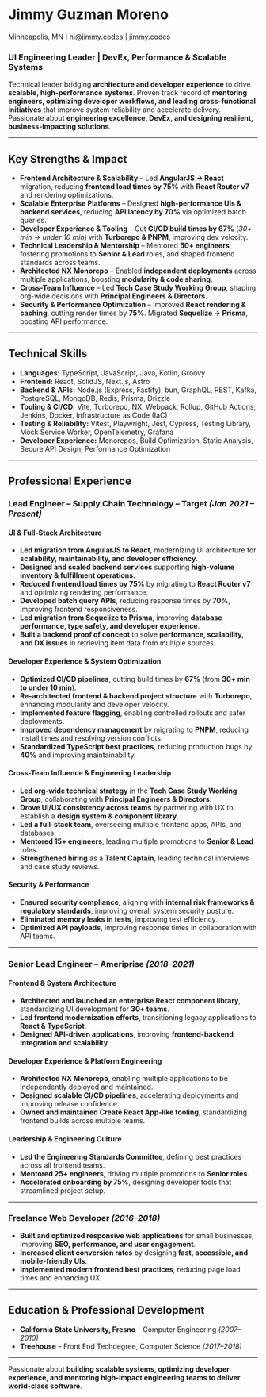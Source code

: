 # Jimmy Guzman Moreno

Minneapolis, MN | [hi@jimmy.codes](mailto:hi@jimmy.codes) | [jimmy.codes](https://jimmy.codes)

### **UI Engineering Leader | DevEx, Performance & Scalable Systems**

Technical leader bridging **architecture and developer experience** to drive **scalable, high-performance systems**. Proven track record of **mentoring engineers, optimizing developer workflows, and leading cross-functional initiatives** that improve system reliability and accelerate delivery. Passionate about **engineering excellence, DevEx, and designing resilient, business-impacting solutions**.

---

## **Key Strengths & Impact**

- **Frontend Architecture & Scalability** – Led **AngularJS → React** migration, reducing **frontend load times by 75%** with **React Router v7** and rendering optimizations.
- **Scalable Enterprise Platforms** – Designed **high-performance UIs & backend services**, reducing **API latency by 70%** via optimized batch queries.
- **Developer Experience & Tooling** – Cut **CI/CD build times by 67%** (_30+ min → under 10 min_) with **Turborepo & PNPM**, improving dev velocity.
- **Technical Leadership & Mentorship** – Mentored **50+ engineers**, fostering promotions to **Senior & Lead** roles, and shaped frontend standards across teams.
- **Architected NX Monorepo** – Enabled **independent deployments** across multiple applications, boosting **modularity & code sharing**.
- **Cross-Team Influence** – Led **Tech Case Study Working Group**, shaping org-wide decisions with **Principal Engineers & Directors**.
- **Security & Performance Optimization** – Improved **React rendering & caching**, cutting render times by **75%**. Migrated **Sequelize → Prisma**, boosting API performance.

---

## **Technical Skills**

- **Languages:** TypeScript, JavaScript, Java, Kotlin, Groovy
- **Frontend:** React, SolidJS, Next.js, Astro
- **Backend & APIs:** Node.js (Express, Fastify), bun, GraphQL, REST, Kafka, PostgreSQL, MongoDB, Redis, Prisma, Drizzle
- **Tooling & CI/CD:** Vite, Turborepo, NX, Webpack, Rollup, GitHub Actions, Jenkins, Docker, Infrastructure as Code (IaC)
- **Testing & Reliability:** Vitest, Playwright, Jest, Cypress, Testing Library, Mock Service Worker, OpenTelemetry, Grafana
- **Developer Experience:** Monorepos, Build Optimization, Static Analysis, Secure API Design, Performance Optimization

---

## **Professional Experience**

### **Lead Engineer – Supply Chain Technology** – Target _(Jan 2021 – Present)_

#### **UI & Full-Stack Architecture**

- **Led migration from AngularJS to React**, modernizing UI architecture for **scalability, maintainability, and developer efficiency**.
- **Designed and scaled backend services** supporting **high-volume inventory & fulfillment operations**.
- **Reduced frontend load times by 75%** by migrating to **React Router v7** and optimizing rendering performance.
- **Developed batch query APIs**, reducing response times by **70%**, improving frontend responsiveness.
- **Led migration from Sequelize to Prisma**, improving **database performance, type safety, and developer experience**.
- **Built a backend proof of concept** to solve **performance, scalability, and DX issues** in retrieving item data from multiple sources.

#### **Developer Experience & System Optimization**

- **Optimized CI/CD pipelines**, cutting build times by **67%** (from **30+ min to under 10 min**).
- **Re-architected frontend & backend project structure** with **Turborepo**, enhancing modularity and developer velocity.
- **Implemented feature flagging**, enabling controlled rollouts and safer deployments.
- **Improved dependency management** by migrating to **PNPM**, reducing install times and resolving version conflicts.
- **Standardized TypeScript best practices**, reducing production bugs by **40%** and improving maintainability.

#### **Cross-Team Influence & Engineering Leadership**

- **Led org-wide technical strategy** in the **Tech Case Study Working Group**, collaborating with **Principal Engineers & Directors**.
- **Drove UI/UX consistency across teams** by partnering with UX to establish a **design system & component library**.
- **Led a full-stack team**, overseeing multiple frontend apps, APIs, and databases.
- **Mentored 15+ engineers**, leading multiple promotions to **Senior & Lead** roles.
- **Strengthened hiring** as a **Talent Captain**, leading technical interviews and case study reviews.

#### **Security & Performance**

- **Ensured security compliance**, aligning with **internal risk frameworks & regulatory standards**, improving overall system security posture.
- **Eliminated memory leaks in tests**, improving test efficiency.
- **Optimized API payloads**, improving response times in collaboration with API teams.

---

### **Senior Lead Engineer** – Ameriprise _(2018–2021)_

#### **Frontend & System Architecture**

- **Architected and launched an enterprise React component library**, standardizing UI development for **30+ teams**.
- **Led frontend modernization efforts**, transitioning legacy applications to **React & TypeScript**.
- **Designed API-driven applications**, improving **frontend-backend integration and scalability**.

#### **Developer Experience & Platform Engineering**

- **Architected NX Monorepo**, enabling multiple applications to be independently deployed and maintained.
- **Designed scalable CI/CD pipelines**, accelerating deployments and improving release confidence.
- **Owned and maintained Create React App-like tooling**, standardizing frontend builds across multiple teams.

#### **Leadership & Engineering Culture**

- **Led the Engineering Standards Committee**, defining best practices across all frontend teams.
- **Mentored 25+ engineers**, driving multiple promotions to **Senior roles**.
- **Accelerated onboarding by 75%**, designing developer tools that streamlined project setup.

---

### **Freelance Web Developer** _(2016–2018)_

- **Built and optimized responsive web applications** for small businesses, improving **SEO, performance, and user engagement**.
- **Increased client conversion rates** by designing **fast, accessible, and mobile-friendly UIs**.
- **Implemented modern frontend best practices**, reducing page load times and enhancing UX.

---

## **Education & Professional Development**

- **California State University, Fresno** – Computer Engineering _(2007–2010)_
- **Treehouse** – Front End Techdegree, Computer Science _(2017–2018)_

---

Passionate about **building scalable systems, optimizing developer experience, and mentoring high-impact engineering teams to deliver world-class software**.
